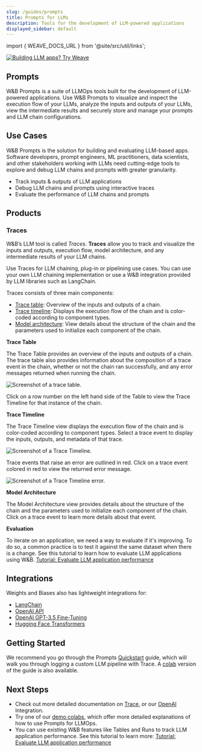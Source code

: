 ```yaml
---
slug: /guides/prompts
title: Prompts for LLMs
description: Tools for the development of LLM-powered applications
displayed_sidebar: default
---
```

import { WEAVE_DOCS_URL } from '@site/src/util/links';

<a href={WEAVE_DOCS_URL} target="_blank">
    <img className="no-zoom" src="/images/weave/weave_banner.png" alt="Building LLM apps? Try Weave" style={{display: "block", marginBottom: "15px"}} />
</a>

## Prompts

W&B Prompts is a suite of LLMOps tools built for the development of LLM-powered applications. Use W&B Prompts to visualize and inspect the execution flow of your LLMs, analyze the inputs and outputs of your LLMs, view the intermediate results and securely store and manage your prompts and LLM chain configurations.

## Use Cases

W&B Prompts is the solution for building and evaluating LLM-based apps. Software developers, prompt engineers, ML practitioners, data scientists, and other stakeholders working with LLMs need cutting-edge tools to explore and debug LLM chains and prompts with greater granularity.

- Track inputs & outputs of LLM applications
- Debug LLM chains and prompts using interactive traces
- Evaluate the performance of LLM chains and prompts

## Products

### Traces

W&B’s LLM tool is called *Traces*. **Traces** allow you to track and visualize the inputs and outputs, execution flow, model architecture, and any intermediate results of your LLM chains.

Use Traces for LLM chaining, plug-in or pipelining use cases. You can use your own LLM chaining implementation or use a W&B integration provided by LLM libraries such as LangChain.

Traces consists of three main components:

- [Trace table](https://docs.wandb.ai/guides/prompts#trace-table): Overview of the inputs and outputs of a chain.
- [Trace timeline](https://docs.wandb.ai/guides/prompts#trace-timeline): Displays the execution flow of the chain and is color-coded according to component types.
- [Model architecture](https://docs.wandb.ai/guides/prompts#model-architecture): View details about the structure of the chain and the parameters used to initialize each component of the chain.

**Trace Table**

The Trace Table provides an overview of the inputs and outputs of a chain. The trace table also provides information about the composition of a trace event in the chain, whether or not the chain ran successfully, and any error messages returned when running the chain.

![Screenshot of a trace table.](/images/prompts/trace_table.png)

Click on a row number on the left hand side of the Table to view the Trace Timeline for that instance of the chain.

**Trace Timeline**

The Trace Timeline view displays the execution flow of the chain and is color-coded according to component types. Select a trace event to display the inputs, outputs, and metadata of that trace.

![Screenshot of a Trace Timeline.](/images/prompts/trace_timeline.png)

Trace events that raise an error are outlined in red. Click on a trace event colored in red to view the returned error message.

![Screenshot of a Trace Timeline error.](/images/prompts/trace_timeline_error.png)

**Model Architecture**

The Model Architecture view provides details about the structure of the chain and the parameters used to initialize each component of the chain. Click on a trace event to learn more details about that event.

**Evaluation** 

To iterate on an application, we need a way to evaluate if it's improving. To do so, a common practice is to test it against the same dataset when there is a change. See this tutorial to learn how to evaluate LLM applications using W&B.
[Tutorial: Evaluate LLM application performance](https://github.com/wandb/examples/blob/master/colabs/prompts/prompts_evaluation.ipynb)

## Integrations

Weights and Biases also has lightweight integrations for:

- [LangChain](https://docs.wandb.ai/guides/integrations/langchain)
- [OpenAI API](https://docs.wandb.ai/guides/integrations/openai-api)
- [OpenAI GPT-3.5 Fine-Tuning](https://docs.wandb.ai/guides/integrations/openai)
- [Hugging Face Transformers](https://docs.wandb.ai/guides/integrations/huggingface)

## Getting Started

We recommend you go through the Prompts [Quickstart](./quickstart.md) guide, which will walk you through logging a custom LLM pipeline with Trace. A [colab](http://wandb.me/prompts-quickstart) version of the guide is also available. 

## Next Steps

- Check out more detailed documentation on [Trace](https://colab.research.google.com/github/wandb/weave/blob/master/examples/prompts/trace_debugging/trace_quickstart_langchain.ipynb), or our [OpenAI](https://docs.wandb.ai/guides/prompts/openai) Integration.
- Try one of our [demo colabs](https://github.com/wandb/examples/tree/master/colabs/prompts), which offer more detailed explanations of how to use Prompts for LLMOps.
- You can use existing W&B features like Tables and Runs to track LLM application performance. See this tutorial to learn more:
[Tutorial: Evaluate LLM application performance](https://github.com/wandb/examples/blob/master/colabs/prompts/prompts_evaluation.ipynb)
